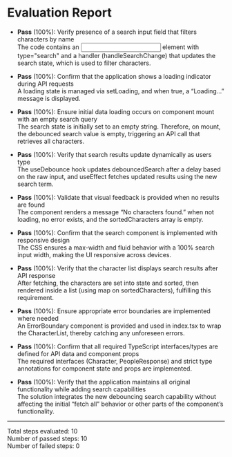 # Evaluation Report

- **Pass** (100%): Verify presence of a search input field that filters characters by name  
  The code contains an <input> element with type="search" and a handler (handleSearchChange) that updates the search state, which is used to filter characters.

- **Pass** (100%): Confirm that the application shows a loading indicator during API requests  
  A loading state is managed via setLoading, and when true, a “Loading…” message is displayed.

- **Pass** (100%): Ensure initial data loading occurs on component mount with an empty search query  
  The search state is initially set to an empty string. Therefore, on mount, the debounced search value is empty, triggering an API call that retrieves all characters.

- **Pass** (100%): Verify that search results update dynamically as users type  
  The useDebounce hook updates debouncedSearch after a delay based on the raw input, and useEffect fetches updated results using the new search term.

- **Pass** (100%): Validate that visual feedback is provided when no results are found  
  The component renders a message “No characters found.” when not loading, no error exists, and the sortedCharacters array is empty.

- **Pass** (100%): Confirm that the search component is implemented with responsive design  
  The CSS ensures a max-width and fluid behavior with a 100% search input width, making the UI responsive across devices.

- **Pass** (100%): Verify that the character list displays search results after API response  
  After fetching, the characters are set into state and sorted, then rendered inside a list (using map on sortedCharacters), fulfilling this requirement.

- **Pass** (100%): Ensure appropriate error boundaries are implemented where needed  
  An ErrorBoundary component is provided and used in index.tsx to wrap the CharacterList, thereby catching any unforeseen errors.

- **Pass** (100%): Confirm that all required TypeScript interfaces/types are defined for API data and component props  
  The required interfaces (Character, PeopleResponse) and strict type annotations for component state and props are implemented.

- **Pass** (100%): Verify that the application maintains all original functionality while adding search capabilities  
  The solution integrates the new debouncing search capability without affecting the initial “fetch all” behavior or other parts of the component’s functionality.

---

Total steps evaluated: 10  
Number of passed steps: 10  
Number of failed steps: 0
